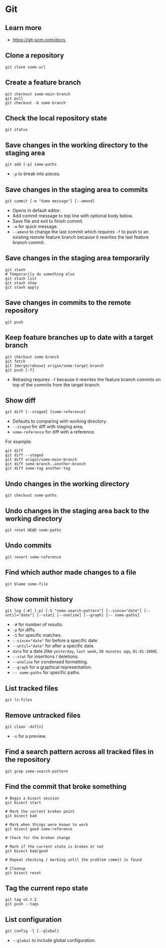 # Git

## Learn more

- https://git-scm.com/docs.

## Clone a repository

```shell
git clone some-url
```

## Create a feature branch

```shell
git checkout some-main-branch
git pull
git checkout -b some-branch
```

## Check the local repository state

```shell
git status
```

## Save changes in the working directory to the staging area

```
git add [-p] some-paths
```

- `-p` to break into pieces.

## Save changes in the staging area to commits

```
git commit [-m "Some message"] [--amend]
```

- Opens in default editor.
- Add commit message to top line with optional body below.
- Save file and exit to finish commit.
- `-m` for quick message.
- `--amend` to change the last commit which requires `-f` to push to an existing remote feature branch because it rewrites the last feature branch commit.

## Save changes in the staging area temporarily

```
git stash
# Temporarily do something else
git stash list
git stash show
git stash apply
```

## Save changes in commits to the remote repository

```shell
git push
```

## Keep feature branches up to date with a target branch

```
git checkout some-branch
git fetch
git {merge/rebase} origin/some-target-branch
git push [-f]
```

- Rebasing requires `-f` because it rewrites the feature branch commits on top of the commits from the target branch.

## Show diff

```
git diff [--staged] [some-reference]
```

- Defaults to comparing with working directory.
- `--staged` for diff with staging area.
- `some-reference` for diff with a reference.

For example:

```shell
git diff
git diff --staged
git diff origin/some-main-branch
git diff some-branch..another-branch
git diff some-tag another-tag
```

## Undo changes in the working directory

```shell
git checkout some-paths
```

## Undo changes in the staging area back to the working directory

```shell
git reset HEAD some-paths
```

## Undo commits

```shell
git revert some-reference
```

## Find which author made changes to a file

```shell
git blame some-file
```

## Show commit history

```
git log [-#] [-p] [-S "some-search-pattern"] [--since="date"] [--until="date"] [--stat] [--oneline] [--graph] [-- some-paths]
```

- `-#` for number of results.
- `-p` for diffs.
- `-S` for specific matches.
- `--since="date"` for before a specific date.
- `--until="date"` for after a specific date.
- `date` for a date (like `yesterday`, `last week`, `30 minutes ago`, `01-01-2000`).
- `--stat` for insertions / deletions.
- `--oneline` for condensed formatting.
- `--graph` for a graphical representation.
- `-- some-paths` for specific paths.

## List tracked files

```shell
git ls-files
```

## Remove untracked files

```
git clean -dxf[n]
```

- `-n` for a preview.

## Find a search pattern across all tracked files in the repository

```shell
git grep some-search-pattern
```

## Find the commit that broke something

```
# Begin a bisect session
git bisect start

# Mark the current broken point
git bisect bad

# Mark when things were known to work
git bisect good some-reference

# Check for the broken change

# Mark if the current state is broken or not
git bisect bad/good

# Repeat checking / marking until the problem commit is found

# Cleanup
git bisect reset
```

## Tag the current repo state

```
git tag vX.Y.Z
git push --tags
```

## List configuration

```
git config -l [--global]
```

- `--global` to include global configuration.
